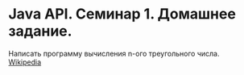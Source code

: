 # Java API. Семинар 1. Домашнее задание.
Написать программу вычисления n-ого треугольного числа.  
[Wikipedia](http://ru.wikipedia.org/wiki/%D0%A2%D1%80%D0%B5%D1%83%D0%B3%D0%BE%D0%BB%D1%8C%D0%BD%D0%BE%D0%B5_%D1%87%D0%B8%D1%81%D0%BB%D0%BE)

